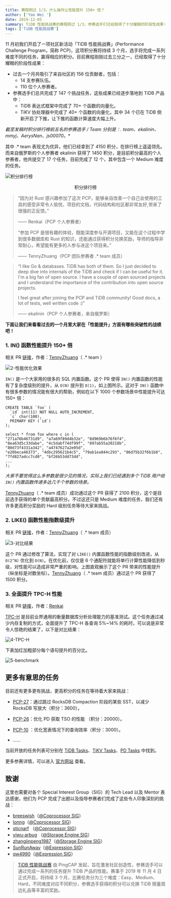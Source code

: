 ```yaml
---
title: 赛程刚过 1/3，什么操作让性能提升 150+ 倍？
author: ['Yao Wei ']
date: 2019-12-05
summary: TiDB 性能挑战赛的赛程刚过 1/3，参赛选手们已经取得了十分耀眼的阶段性成果～让我们来看看吧！
tags: ['TiDB 性能挑战赛']
---
```


11 月初我们开启了一项社区新活动「TiDB 性能挑战赛」(Performance Challenge Program，简称 PCP)，这项积分赛将持续 3 个月，选手将完成一系列难度不同的任务，赢得相应的积分。目前赛程刚刚过去三分之一，已经取得了十分耀眼的阶段性成果：

+ 过去一个月共吸引了来自社区的 156 位贡献者，包括：
    - 14 支参赛队伍。
    - 110 位个人参赛者。
+ 参赛选手们总共完成了 147 个挑战任务，这些成果已经逐步落地到 TiDB 产品中：
    - TiDB 表达式框架中完成了 70+ 个函数的向量化。
    - TiKV 协处理器中完成了 40+ 个函数的向量化，其中 34 个已在 TiDB 侧新开启了下推，让下推的函数计算速度大幅上升。

**截至发稿时积分排行榜前五名的参赛选手 / Team 分别是：.* team、ekalinin、mmyj、AerysNan、js00070。**

其中 .* team 表现尤为优异，他们已经拿到了 4150 积分，在排行榜上遥遥领先。而来自俄罗斯的个人参赛者 ekalinin 获得了 1450 积分，是目前积分最高的个人参赛者，他共提交了 17 个任务，目前完成了 12 个，其中包含一个 Medium 难度的任务。​

![积分排行榜](media/pcp-report-201911/1-积分排行榜.png)

<center>积分排行榜</center>

>“因为对 Rust 感兴趣参加了这次 PCP，能够亲自改善一个自己会使用的工具的感受非常令人愉悦，项目的文档，代码结构和社区都非常友好,带来了很强的正反馈。”
>
>—— Renkai（PCP 个人参赛者）
>
>“参加 PCP 是很有趣的体验，既能深度参与开源项目，又能在这个过程中学到很多数据库和 Rust 的知识，还能通过获得积分兑换奖励，导师的指导非常耐心，希望能有更多的人参与进这个项目来。”
>
>—— TennyZhuang（PCP 团队参赛者 .* team 成员）

>“I like Go & databases. TiDB has both of them. So I just decided to deep dive into internals of the TiDB and check if I can be useful for it. I'm a big fan of open source. I have a couple of open sourced projects and I understand the importance of the contribution into open source projects. 
>
>I feel great after joining the PCP and TiDB community! Good docs, a lot of tests, well written code :)”
>
>—— ekalinin（PCP 个人参赛者，来自俄罗斯）

**下面让我们来看看过去的一个月里大家在「性能提升」方面有哪些突破性的战绩吧！**

### 1. IN() 函数性能提升 150+ 倍

相关 PR [链接](https://github.com/tikv/tikv/pull/6000)，作者：[TennyZhuang](https://github.com/TennyZhuang)（ .* team ）

![2-性能优化效果](media/pcp-report-201911/2-性能优化效果.png)

`IN()` 是一个大家用的很多的 SQL 内置函数。这个 PR 使得 `IN()` 内置函数的性能有了复杂度级别的提升，从 `O(N)` 提升到 `O(1)`，如上图所示。这对于 `IN()` 函数中有很多参数的情况能有很大的帮助，例如在以下 1000 个参数场景中性能提升可达 150+ 倍：

```
CREATE TABLE `foo` (
  `id` int(11) NOT NULL AUTO_INCREMENT,
  `c` char(100),
  PRIMARY KEY (`id`)
);

select * from foo where c in (
"271a76b46731d9", "a7a69f89d4b32e", "8d969b6b76f6f4", "8ea63d5c33dabe", "4c5dabf74df99f", "897ab55a20218b", "80d73f4331a342", "a4747627a2e05d",
"e20beca46373", "4dbc295621b4c5", "79ab1ea844c293", "86d75b32f6b1b8", "7fd827adcc7cd0", "bf26b53dd73dd",
...
);
```

*大家不要觉得这么多参数是很少见的情况，实际上我们已经遇到多个 TiDB 用户给 `IN()` 内置函数传递多达几千个参数的场景。*

[TennyZhuang](https://github.com/TennyZhuang)（ .* team 成员）成功通过这个 PR 获得了 2100 积分，这个是目前选手获得的单个贡献最高积分。不过这还只是 Medium 难度的任务，我们还有许多更高积分奖励的 Hard 级别任务等待大家来挑战。

### 2. LIKE() 函数性能指数级提升

相关 PR [链接](https://github.com/tikv/tikv/pull/5866)，作者：[TennyZhuang](https://github.com/TennyZhuang)（ .* team 成员）

![3-对比结果](media/pcp-report-201911/3-对比结果.png)

这个 PR 通过修改了算法，实现了对 `LIKE()` 内置函数性能的指数级别改进，从 `O(2^N)` 优化到 `O(N)`。在优化前，仅仅是 6 个通配符就能将单行计算性能降低到秒级，对性能可以造成非常严重的影响。上图直观展示了这个 PR 带来的性能提升（纵坐标是对数坐标）。[TennyZhuang](https://github.com/TennyZhuang)（ .* team 成员）通过这个 PR 获得了 1500 积分。

### 3. 全面提升 TPC-H 性能

相关 PR [链接](https://github.com/tikv/tikv/pull/5979)，作者：[Renkai](https://github.com/Renkai)

[TPC-H](http://www.tpc.org/tpch/) 是目前业界通用的衡量数据库分析处理能力的基准测试。这个任务通过减少内存复制的方式，全面提升了 TPC-H 各查询 5%~14% 的耗时，可以说是非常令人惊艳的结果了，以下是对比结果：

![4-TPC-H](media/pcp-report-201911/4-TPC-H.png)

下表加红加粗部分每个语句提升的百分比。

![5-benchmark](media/pcp-report-201911/5-benchmark.png)

## 更多有意思的任务

目前还有更多更有挑战，更高积分的任务在等待着大家来挑战：

+ [PCP-27](https://github.com/tikv/rust-rocksdb/issues/375)：通过跳过 RocksDB Compaction 阶段的某些 SST，以减少 RocksDB 写放大（积分：3600）。

+ [PCP-26](https://github.com/pingcap/pd/issues/1847)：优化 PD 获取 TSO 的性能 （积分：20000）。

+ [PCP-10](https://github.com/pingcap/tidb/issues/12979) ：优化宽表情况下的查询效率（积分：3000）。
+ ……

当前开放的任务列表可分别在 [TiDB Tasks](https://github.com/pingcap/tidb/projects/26)、[TiKV Tasks](https://github.com/tikv/tikv/projects/20)、[PD Tasks](https://github.com/pingcap/pd/projects/2) 中找到。

更多参赛详情，可以进入 [官方网站](https://pingcap.com/community-cn/tidb-performance-challenge/) 查看。

## 致谢

这里也需要对各个 Special Interest Group（SIG）的 Tech Lead 以及 Mentor 表达感谢，他们为 PCP 完成了出题以及指导参赛者们完成了这些令人印象深刻的挑战：

+ [breeswish](https://github.com/breeswish)（[@Coprocessor SIG](https://github.com/tikv/community/tree/master/sig/coprocessor)）
+ [lonng](https://github.com/lonng)（[@Coprocessor SIG](https://github.com/tikv/community/tree/master/sig/coprocessor)）
+ [sticnarf](https://github.com/sticnarf) （[@Coprocessor SIG](https://github.com/tikv/community/tree/master/sig/coprocessor)）
+ [yiwu-arbug](https://github.com/yiwu-arbug) （[@Storage Engine SIG](https://github.com/tikv/community/tree/master/sig/engine)）
+ [zhangjinpeng1987](https://github.com/zhangjinpeng1987)（[@Storage Engine SIG](https://github.com/tikv/community/tree/master/sig/engine)）
+ [SunRunAway](https://github.com/SunRunAway)（[@Expression SIG](https://github.com/pingcap/community/blob/master/special-interest-groups/sig-expr)）
+ [qw4990](https://github.com/qw4990)（[@Expression SIG](https://github.com/pingcap/community/blob/master/special-interest-groups/sig-expr)）

>[TiDB 性能挑战赛](https://pingcap.com/community-cn/tidb-performance-challenge/) 由 PingCAP 发起，旨在激发社区创造性，参赛选手可以通过完成一系列的任务提升 TiDB 产品的性能。赛事于 2019 年 11 月 4 日正式开启，将持续 3 个月，比赛任务分为三个难度：Easy、Medium、Hard，不同难度对应不同积分，参赛选手获得的积分可以兑换 TiDB 限量周边礼品等丰富的奖励。
